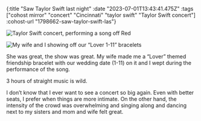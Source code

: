 {:title "Saw Taylor Swift last night"
 :date "2023-07-01T13:43:41.475Z"
 :tags ["cohost mirror" "concert" "Cincinnati" "taylor swift" "Taylor Swift concert"]
 :cohost-url "1798662-saw-taylor-swift-las"}

![Taylor Swift concert, performing a song off Red](/img/cohost-mirror/1798662-saw-taylor-swift-las/IMG_5560.jpeg)

![My wife and I showing off our “Lover 1-11” bracelets](/img/cohost-mirror/1798662-saw-taylor-swift-las/IMG_5558.jpeg)

She was great, the show was great. My wife made me a “Lover” themed friendship bracelet with our wedding date (1-11) on it and I wept during the performance of the song.

3 hours of straight music is wild.

I don’t know that I ever want to see a concert so big again. Even with better seats, I prefer when things are more intimate. On the other hand, the intensity of the crowd was overwhelming and singing along and dancing next to my sisters and mom and wife felt great.

